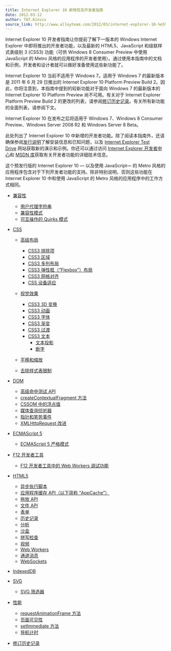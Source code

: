 ```yaml
---
title: Internet Explorer 10 新特性及开发者指南
date: 2012-03-12
author: TAT.Kinvix
source_link: http://www.alloyteam.com/2012/03/internet-explorer-10-%e5%bc%80%e5%8f%91%e8%80%85%e6%8c%87%e5%8d%97/
---
```


<!-- {% raw %} - for jekyll -->

Internet Explorer 10 开发者指南让你提前了解下一版本的 Windows Internet Explorer 中即将推出的开发者功能，以及最新的 HTML5、JavaScript 和级联样式表级别 3 (CSS3) 功能（可供 Windows 8 Consumer Preview 中使用 JavaScript 的 Metro 风格的应用程序的开发者使用）。通过使用本指南中的文档和示例，开发者和设计者就可以做好准备使用这些新功能了。

Internet Explorer 10 当前不适用于 Windows 7。适用于 Windows 7 的最新版本是 2011 年 6 月 29 日推出的 Internet Explorer 10 Platform Preview Build 2。因此，你将注意到，本指南中提到的较新功能对于面向 Windows 7 的最新版本的 Internet Explorer 10 Platform Preview 尚不可用。有关对于 Internet Explorer Platform Preview Build 2 的更改的列表，请参阅[修订历史记录](http://msdn.microsoft.com/zh-cn/library/ie/hh673560.aspx)。有关所有新功能的全面列表，请参阅下文。

Internet Explorer 10 在发布之后将适用于 Windows 7、Windows 8 Consumer Preview、Windows Server 2008 R2 和 Windows Server 8 Beta。

此处列出了 Internet Explorer 10 中新增的开发者功能。除了阅读本指南外，还请确保参阅[发行说明](http://go.microsoft.com/fwlink/p/?LinkID=190919)了解安装信息和已知问题，以及 [Internet Explorer Test Drive](http://go.microsoft.com/?linkid=9707143) 网站获取新的演示和示例。你还可以通过访问 [Internet Explorer 开发者中心](http://go.microsoft.com/fwlink/p/?LinkID=58649)和 [MSDN 库](http://go.microsoft.com/fwlink/p/?LinkId=214816)获取有关开发者功能的详细技术信息。

这个预发行版的 Internet Explorer 10 — 以及使用 JavaScript— 的 Metro 风格的应用程序包含对于下列开发者功能的支持。除非特别说明，否则这些功能在 Internet Explorer 10 中和使用 JavaScript 的 Metro 风格的应用程序中的工作方式相同。  

-   [兼容性](http://msdn.microsoft.com/zh-cn/library/ie/hh673527.aspx)
    -   [用户代理字符串](http://msdn.microsoft.com/zh-cn/library/ie/hh673527.aspx#User-agent_String)
    -   [兼容性模式](http://msdn.microsoft.com/zh-cn/library/ie/hh673527.aspx#compat_modes)
    -   [可互操作的 Quirks 模式](http://msdn.microsoft.com/zh-cn/library/ie/hh673527.aspx#Interoperable_Quirks_Mode)
-   [CSS](http://msdn.microsoft.com/zh-cn/library/ie/hh673536.aspx)

    -   [高级布局](http://msdn.microsoft.com/zh-cn/library/ie/hh673536.aspx#advanced_layout)
        -   [CSS3 排除项](http://msdn.microsoft.com/zh-cn/library/ie/hh673536.aspx#pos_floats)
        -   [CSS3 区域](http://msdn.microsoft.com/zh-cn/library/ie/hh673536.aspx#css_regions)
        -   [CSS3 多列布局](http://msdn.microsoft.com/zh-cn/library/ie/hh673536.aspx#css_multicol)
        -   [CSS3 弹性框（“Flexbox”）布局](http://msdn.microsoft.com/zh-cn/library/ie/hh673536.aspx#css_flexbox)
        -   [CSS3 网格对齐](http://msdn.microsoft.com/zh-cn/library/ie/hh673536.aspx#grid_alignment)
        -   [CSS 设备适应](http://msdn.microsoft.com/zh-cn/library/ie/hh673536.aspx#device_adaptation)

    -   [视觉效果](http://msdn.microsoft.com/zh-cn/library/ie/hh673536.aspx#vis_effects)
        -   [CSS3 3D 变换](http://msdn.microsoft.com/zh-cn/library/ie/hh673536.aspx#css3_3d_transforms)
        -   [CSS3 动画](http://msdn.microsoft.com/zh-cn/library/ie/hh673536.aspx#css_animations)
        -   [CSS3 字体](http://msdn.microsoft.com/zh-cn/library/ie/hh673536.aspx#css3_fonts)
        -   [CSS3 渐变](http://msdn.microsoft.com/zh-cn/library/ie/hh673536.aspx#css3_gradients)
        -   [CSS3 过渡](http://msdn.microsoft.com/zh-cn/library/ie/hh673536.aspx#css3_transitions)
        -   [CSS3 文本](http://msdn.microsoft.com/zh-cn/library/ie/hh673536.aspx#css3_text)
            -   [文本投影](http://msdn.microsoft.com/zh-cn/library/ie/hh673536.aspx#text_drop_shadows)
            -   [断字](http://msdn.microsoft.com/zh-cn/library/ie/hh673536.aspx#hyphenation)

    -   [平移和缩放](http://msdn.microsoft.com/zh-cn/library/ie/hh673536.aspx#panning_and_zooming)

    -   [去除样式表限制](http://msdn.microsoft.com/zh-cn/library/ie/hh673536.aspx#removal_of_style_sheet_limits)
-   [DOM](http://msdn.microsoft.com/zh-cn/library/ie/hh673538.aspx)
    -   [高级命中测试 API](http://msdn.microsoft.com/zh-cn/library/ie/hh673538.aspx#Advanced_Hit_Testing_APIs)
    -   [createContextualFragment 方法](http://msdn.microsoft.com/zh-cn/library/ie/hh673538.aspx#createContextualFragment)
    -   [CSSOM 中的浮点值](http://msdn.microsoft.com/zh-cn/library/ie/hh673538.aspx#Floating-point_Values_in_CSSOM)
    -   [媒体查询侦听器](http://msdn.microsoft.com/zh-cn/library/ie/hh673538.aspx#Media_Query_Listeners)
    -   [指针和笔势事件](http://msdn.microsoft.com/zh-cn/library/ie/hh673538.aspx#Pointer_and_Gesture_Events)
    -   [XMLHttpRequest 改进](http://msdn.microsoft.com/zh-cn/library/ie/hh673538.aspx#xhr_enhance)
-   [ECMAScript 5](http://msdn.microsoft.com/zh-cn/library/ie/hh673540.aspx)
    -   [ECMAScript 5 严格模式](http://msdn.microsoft.com/zh-cn/library/ie/hh673540.aspx#es5_strict_mode)
-   [F12 开发者工具](http://msdn.microsoft.com/zh-cn/library/ie/hh673541.aspx)
    -   [F12 开发者工具中的 Web Workers 调试功能](http://msdn.microsoft.com/zh-cn/library/ie/hh673541.aspx#Debugging_Web_Workers_in_F12_tools)
-   [HTML5](http://msdn.microsoft.com/zh-cn/library/ie/hh673546.aspx)
    -   [异步执行脚本](http://msdn.microsoft.com/zh-cn/library/ie/hh673546.aspx#Asynchronous_Script_Execution)
    -   [应用程序缓存 API（以下简称 “AppCache”）](http://msdn.microsoft.com/zh-cn/library/ie/hh673546.aspx#Application_Cache_API_AppCache)
    -   [拖放 API](http://msdn.microsoft.com/zh-cn/library/ie/hh673546.aspx#Drag_and_Drop_APIs)
    -   [文件 API](http://msdn.microsoft.com/zh-cn/library/ie/hh673546.aspx#File_API)
    -   [表单](http://msdn.microsoft.com/zh-cn/library/ie/hh673546.aspx#HTML5_Forms)
    -   [历史记录](http://msdn.microsoft.com/zh-cn/library/ie/hh673546.aspx#history)
    -   [分析](http://msdn.microsoft.com/zh-cn/library/ie/hh673546.aspx#parsing)
    -   [沙盒](http://msdn.microsoft.com/zh-cn/library/ie/hh673546.aspx#sandbox)
    -   [拼写检查](http://msdn.microsoft.com/zh-cn/library/ie/hh673546.aspx#Spellcheck)
    -   [视频](http://msdn.microsoft.com/zh-cn/library/ie/hh673546.aspx#html5_video)
    -   [Web Workers](http://msdn.microsoft.com/zh-cn/library/ie/hh673546.aspx#Web_Workers)
    -   [通道消息](http://msdn.microsoft.com/zh-cn/library/ie/hh673546.aspx#channel_messaging)
    -   [WebSockets](http://msdn.microsoft.com/zh-cn/library/ie/hh673546.aspx#websockets)
-   [IndexedDB](http://msdn.microsoft.com/zh-cn/library/ie/hh673548.aspx)
-   [SVG](http://msdn.microsoft.com/zh-cn/library/ie/hh673562.aspx)
    -   [SVG 筛选器](http://msdn.microsoft.com/zh-cn/library/ie/hh673562.aspx#filters)
-   [性能](http://msdn.microsoft.com/zh-cn/library/ie/hh673556.aspx)
    -   [requestAnimationFrame 方法](http://msdn.microsoft.com/zh-cn/library/ie/hh673556.aspx#requestAnimationFrame)
    -   [页面可见性](http://msdn.microsoft.com/zh-cn/library/ie/hh673556.aspx#Page_Visibility)
    -   [setImmediate 方法](http://msdn.microsoft.com/zh-cn/library/ie/hh673556.aspx#setimmediate)
    -   [导航计时](http://msdn.microsoft.com/zh-cn/library/ie/hh673556.aspx#Navigation_Timing)
-   [修订历史记录](http://msdn.microsoft.com/zh-cn/library/ie/hh673560.aspx)

<!-- {% endraw %} - for jekyll -->